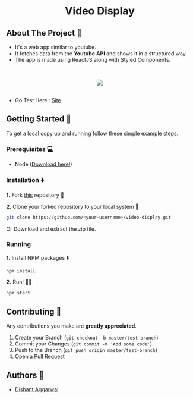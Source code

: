 <h1 align="center">Video Display</h1>

## About The Project :eyes: 

* It's a web app similar to youtube.
* It fetches data from the **Youtube API** and shows it in a structured way.
* The app is made using ReactJS along with Styled Components.

<br>

<p align="center">
 <img  src="./github-preview.gif"> 
<br >
<br/>

</p>

- Go Test Here : [Site](https://video-display.netlify.app/)

<!-- GETTING STARTED -->

## Getting Started 🚀 

To get a local copy up and running follow these simple example steps.

### Prerequisites 💻 

- Node ([Download here!](https://nodejs.org/en/download))

### Installation :arrow_down: 

**1.** Fork [this](https://github.com/dishantagg24/video-display) repository :fork_and_knife:

**2.** Clone your forked repository to your local system :busts_in_silhouette:

```sh
git clone https://github.com/<your-username>/video-display.git
```

Or Download and extract the zip file.

### Running

**1.** Install NPM packages :arrow_down:

```sh
npm install
```

**2.** Run! :running_man:

```sh
npm start
```

<!-- CONTRIBUTING -->

## Contributing 🤝 

Any contributions you make are **greatly appreciated**.

1. Create your Branch (`git checkout -b master/test-branch`)
2. Commit your Changes (`git commit -m 'Add some code'`)
3. Push to the Branch (`git push origin master/test-branch`)
4. Open a Pull Request

<!-- CONTACT -->

## Authors :closed_book: 

- [Dishant Aggarwal](https://github.com/dishantagg24)
